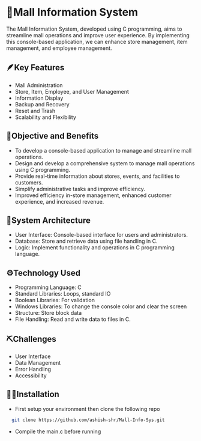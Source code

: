 # 🏬Mall Information System

The Mall Information System, developed using C programming, aims to streamline mall operations and improve user experience.
By implementing this console-based application, we can enhance store management, item management, and employee management.

## 🪶Key Features

- Mall Administration
- Store, Item, Employee, and User Management
- Information Display
- Backup and Recovery
- Reset and Trash
- Scalability and Flexibility

## 🎯Objective and Benefits

- To develop a console-based application to manage and streamline mall operations.
- Design and develop a comprehensive system to manage mall operations using C programming.
- Provide real-time information about stores, events, and facilities to customers.
- Simplify administrative tasks and improve efficiency.
- Improved efficiency in-store management, enhanced customer experience, and increased revenue.

## 🧊System Architecture

- User Interface: Console-based interface for users and administrators.
- Database: Store and retrieve data using file handling in C.
- Logic: Implement functionality and operations in C programming language.

## ⚙️Technology Used

- Programming Language: C
- Standard Libraries: Loops, standard IO
- Boolean Libraries: For validation
- Windows Libraries: To change the console color and clear the screen
- Structure: Store block data
- File Handling: Read and write data to files in C.

## ⛏️Challenges

- User Interface
- Data Management
- Error Handling
- Accessibility

## 🏃‍♂️Installation

- First setup your environment then clone the following repo

```bash
  git clone https://github.com/ashish-shr/Mall-Info-Sys.git
```

- Compile the main.c before running
